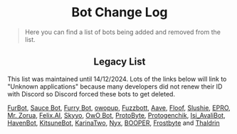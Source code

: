 <h1 align="center">Bot Change Log</h1>

> Here you can find a list of bots being added and removed from the list.







<h2 align="center">Legacy List</h2>

This list was maintained until 14/12/2024. Lots of the links below will link to "Unknown applications" because many developers did not renew their ID with Discord so Discord forced these bots to get deleted.


[FurBot](https://discord.com/oauth2/authorize?client_id=174176308396425217&scope=applications.commands%20bot), [Sauce Bot](https://discord.com/oauth2/authorize?client_id=730158145489338409&scope=applications.commands%20bot), [Furry Bot](https://discord.com/oauth2/authorize?client_id=398251412246495233&scope=applications.commands%20bot), [owopup](https://discord.com/oauth2/authorize?client_id=365255872181567489&scope=applications.commands%20bot), [Fuzzbott](https://discord.com/oauth2/authorize?client_id=730633518992064514&scope=applications.commands%20bot), [Aave](https://discord.com/oauth2/authorize?client_id=486185195989368852&scope=applications.commands%20bot), [Floof](https://discord.com/oauth2/authorize?client_id=780116896775274538&scope=applications.commands%20bot), [Slushie](https://discord.com/oauth2/authorize?client_id=670786019037020188&scope=applications.commands%20bot), [EPRO](https://discord.com/oauth2/authorize?client_id=823554361397215294&scope=applications.commands%20bot), [Mr. Zorua](https://discord.com/oauth2/authorize?client_id=735733344494682124&scope=applications.commands%20bot), [Felix.AI](https://discord.com/api/oauth2/authorize?client_id=1139632229044199444&scope=applications.commands%20bot), [Skyyo](https://discord.com/oauth2/authorize?client_id=877928677109817404&scope=applications.commands%20bot), [OwO Bot](https://discord.com/oauth2/authorize?client_id=517201738646945803&scope=applications.commands%20bot), [ProtoByte](https://discord.com/oauth2/authorize?client_id=877347193328111666&scope=applications.commands%20bot), [Protogenchik](https://discord.com/oauth2/authorize?client_id=890645772557746206&scope=applications.commands%20bot), [Isi_AvaliBot](https://discord.com/oauth2/authorize?client_id=876515016143147110&scope=applications.commands%20bot), [HavenBot](https://discord.com/oauth2/authorize?client_id=688494367807111234&scope=applications.commands%20bot), [KitsuneBot](https://discord.com/oauth2/authorize?client_id=738229595626668102&scope=applications.commands%20bot), [KarinaTwo](https://discord.com/oauth2/authorize?client_id=793530706319114261&scope=applications.commands%20bot), [Nyx](https://discord.com/oauth2/authorize?client_id=600206352916414464&scope=applications.commands%20bot), [BOOPER](https://discord.com/oauth2/authorize?client_id=759083323275608096&scope=applications.commands%20bot), [Frostbyte](https://discord.com/oauth2/authorize?client_id=732233716604076075&scope=applications.commands%20bot) and [Thaldrin](https://discord.com/oauth2/authorize?client_id=434662676547764244&scope=applications.commands%20bot)